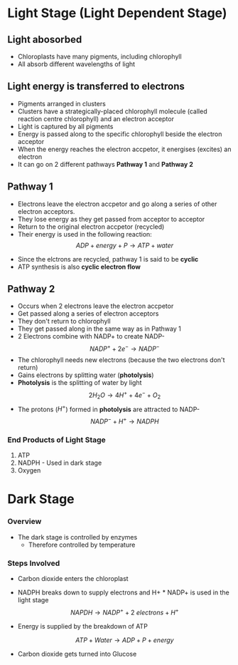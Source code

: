 # Light Stage (Light Dependent Stage)

## Light abosorbed

- Chloroplasts have many pigments, including chlorophyll
- All absorb different wavelengths of light

## Light energy is transferred to electrons

- Pigments arranged in clusters
- Clusters have a strategically-placed chlorophyll molecule (called reaction centre chlorophyll) and an electron acceptor
- Light is captured by all pigments
- Energy is passed along to the specific chlorophyll beside the electron acceptor
- When the energy reaches the electron accpetor, it energises (excites) an electron
- It can go on 2 different pathways **Pathway 1** and **Pathway 2**

## Pathway 1

- Electrons leave the electron accpetor and go along a series of other electron acceptors.
- They lose energy as they get passed from acceptor to acceptor
- Return to the original electron accpetor (recycled)
- Their energy is used in the following reaction:
  $$
  ADP + energy + P \longrightarrow ATP + water
  $$

* Since the elctrons are recycled, pathway 1 is said to be **cyclic**
* ATP synthesis is also **cyclic electron flow**

## Pathway 2

- Occurs when 2 electrons leave the electron accpetor
- Get passed along a series of electron acceptors
- They don't return to chlorophyll
- They get passed along in the same way as in Pathway 1
- 2 Electrons combine with NADP+ to create NADP-
  $$ NADP^+ + 2e^- \longrightarrow NADP^-$$
- The chlorophyll needs new electrons (because the two electrons don't return)
- Gains electrons by splitting water (**photolysis**)
- **Photolysis** is the splitting of water by light
  $$
  2H_2O \longrightarrow 4H^+ + 4e^- + O_2
  $$
- The protons ($H^+$) formed in **photolysis** are attracted to NADP-
  $$ NADP^- + H^+ \longrightarrow NADPH$$

### End Products of Light Stage

1. ATP
2. NADPH - Used in dark stage
3. Oxygen

# Dark Stage

### Overview

- The dark stage is controlled by enzymes
  - Therefore controlled by temperature

### Steps Involved

- Carbon dioxide enters the chloroplast
- NADPH breaks down to supply electrons and H+ \* NADP+ is used in the light stage
  $$
  NAPDH \longrightarrow NADP^+ + 2\ electrons + H^+
  $$
- Energy is supplied by the breakdown of ATP

  $$
  ATP + Water \longrightarrow ADP + P + energy
  $$

- Carbon dioxide gets turned into Glucose
